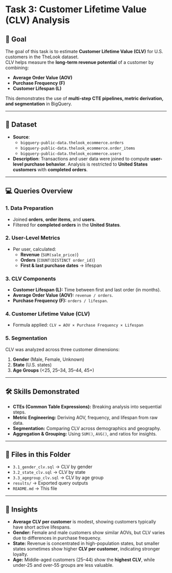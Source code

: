 # Task 3: Customer Lifetime Value (CLV) Analysis  

## 📌 Goal  
The goal of this task is to estimate **Customer Lifetime Value (CLV)** for U.S. customers in the TheLook dataset.  
CLV helps measure the **long-term revenue potential** of a customer by combining:  
- **Average Order Value (AOV)**  
- **Purchase Frequency (F)**  
- **Customer Lifespan (L)**  

This demonstrates the use of **multi-step CTE pipelines, metric derivation, and segmentation** in BigQuery.  

---

## 📂 Dataset  
- **Source**:  
  - `bigquery-public-data.thelook_ecommerce.orders`  
  - `bigquery-public-data.thelook_ecommerce.order_items`  
  - `bigquery-public-data.thelook_ecommerce.users`  
- **Description**: Transactions and user data were joined to compute **user-level purchase behavior**. Analysis is restricted to **United States customers** with **completed orders**.  

---

## 💻 Queries Overview  

### 1. Data Preparation  
- Joined **orders**, **order items**, and **users**.  
- Filtered for **completed orders** in the **United States**.  

### 2. User-Level Metrics  
- Per user, calculated:  
  - **Revenue** (`SUM(sale_price)`)  
  - **Orders** (`COUNT(DISTINCT order_id)`)  
  - **First & last purchase dates** → lifespan  

### 3. CLV Components  
- **Customer Lifespan (L):** Time between first and last order (in months).  
- **Average Order Value (AOV):** `revenue / orders`.  
- **Purchase Frequency (F):** `orders / lifespan`.  

### 4. Customer Lifetime Value (CLV)  
- Formula applied:  `CLV = AOV × Purchase Frequency × Lifespan`

### 5. Segmentation  
CLV was analyzed across three customer dimensions:  
1. **Gender** (Male, Female, Unknown)  
2. **State** (U.S. states)  
3. **Age Groups** (<25, 25–34, 35–44, 45+)  

---

## 🛠 Skills Demonstrated  
- **CTEs (Common Table Expressions):** Breaking analysis into sequential steps.  
- **Metric Engineering:** Deriving AOV, frequency, and lifespan from raw data.  
- **Segmentation:** Comparing CLV across demographics and geography.  
- **Aggregation & Grouping:** Using `SUM()`, `AVG()`, and ratios for insights.  

---

## 📄 Files in this Folder  
- `3.1_gender_clv.sql` → CLV by gender  
- `3.2_state_clv.sql` → CLV by state  
- `3.3_agegroup_clv.sql` → CLV by age group  
- `results/` → Exported query outputs  
- `README.md` → This file  

---

## 🔗 Insights  
- **Average CLV per customer** is modest, showing customers typically have short active lifespans.  
- **Gender:** Female and male customers show similar AOVs, but CLV varies due to differences in purchase frequency.  
- **State:** Revenue is concentrated in high-population states, but smaller states sometimes show higher **CLV per customer**, indicating stronger loyalty.  
- **Age:** Middle-aged customers (25–44) show the **highest CLV**, while under-25 and over-55 groups are less valuable.  

